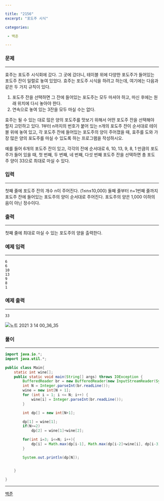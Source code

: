```yaml
---

title: "2156"
excerpt: "포도주 시식"

categories:

 - 백준 

---
```


### 문제

---

효주는 포도주 시식회에 갔다. 그 곳에 갔더니, 테이블 위에 다양한 포도주가 들어있는 포도주 잔이 일렬로 놓여 있었다. 효주는 포도주 시식을 하려고 하는데, 여기에는 다음과 같은 두 가지 규칙이 있다.

1. 포도주 잔을 선택하면 그 잔에 들어있는 포도주는 모두 마셔야 하고, 마신 후에는 원래 위치에 다시 놓아야 한다.
2. 연속으로 놓여 있는 3잔을 모두 마실 수는 없다.

효주는 될 수 있는 대로 많은 양의 포도주를 맛보기 위해서 어떤 포도주 잔을 선택해야 할지 고민하고 있다. 1부터 n까지의 번호가 붙어 있는 n개의 포도주 잔이 순서대로 테이블 위에 놓여 있고, 각 포도주 잔에 들어있는 포도주의 양이 주어졌을 때, 효주를 도와 가장 많은 양의 포도주를 마실 수 있도록 하는 프로그램을 작성하시오. 

예를 들어 6개의 포도주 잔이 있고, 각각의 잔에 순서대로 6, 10, 13, 9, 8, 1 만큼의 포도주가 들어 있을 때, 첫 번째, 두 번째, 네 번째, 다섯 번째 포도주 잔을 선택하면 총 포도주 양이 33으로 최대로 마실 수 있다.



### 입력

---

첫째 줄에 포도주 잔의 개수 n이 주어진다. (1≤n≤10,000) 둘째 줄부터 n+1번째 줄까지 포도주 잔에 들어있는 포도주의 양이 순서대로 주어진다. 포도주의 양은 1,000 이하의 음이 아닌 정수이다.





### 출력

---

첫째 줄에 최대로 마실 수 있는 포도주의 양을 출력한다.





### 예제 입력

---

```
6
6
10
13
9
8
1
```



### 예제 출력

---

```
33
```







![노트 2021  3  14  00_36_35](https://user-images.githubusercontent.com/57998468/111035763-420f7180-845f-11eb-9cb1-504606f24e52.jpg)



### 풀이

---

```java
import java.io.*;
import java.util.*;

public class Main{
    static int wine[];
    public static void main(String[] args) throws IOException {
        BufferedReader br = new BufferedReader(new InputStreamReader(System.in));
        int N = Integer.parseInt(br.readLine());
        wine = new int[N + 1];
        for (int i = 1; i <= N; i++) {
            wine[i] = Integer.parseInt(br.readLine());
        }

        int dp[] = new int[N+1];

        dp[1] = wine[1];
        if(N>=2)
            dp[2] = wine[1]+wine[2];

        for(int i=3; i<=N; i++){
            dp[i] = Math.max(dp[i-1], Math.max(dp[i-2]+wine[i], dp[i-3]+wine[i-1]+wine[i]));
        }

        System.out.println(dp[N]);


    }

}
```



---

[백준](https://www.acmicpc.net/problem/2156)



